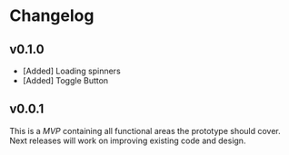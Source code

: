 # Changelog

## v0.1.0

- [Added] Loading spinners
- [Added] Toggle Button

## v0.0.1

This is a _MVP_ containing all functional areas the prototype should cover. Next releases will work on improving existing code and design.